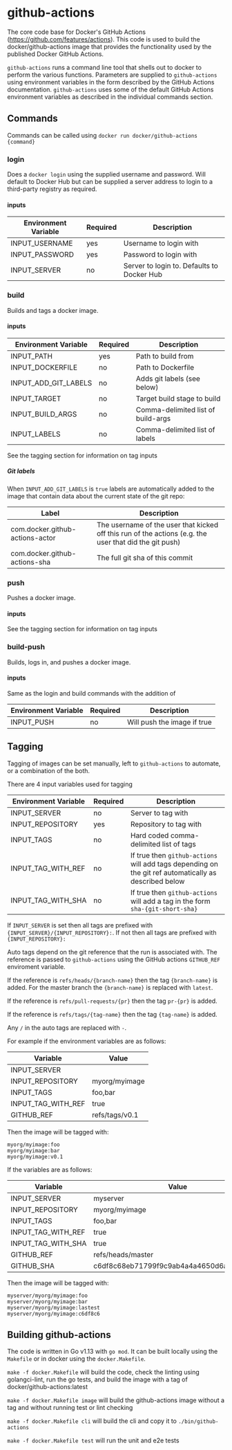 # github-actions
The core code base for Docker's GitHub Actions (https://github.com/features/actions). This code is used to build the docker/github-actions image that provides the functionality used by the published Docker GitHub Actions.

`github-actions` runs a command line tool that shells out to docker to perform the various functions. Parameters are supplied to `github-actions` using environment variables in the form described by the GitHub Actions documentation. `github-actions` uses some of the default GitHub Actions environment variables as described in the individual commands section.

## Commands

Commands can be called using `docker run docker/github-actions {command}`

### login

Does a `docker login` using the supplied username and password. Will default to Docker Hub but can be supplied a server address to login to a third-party registry as required.

#### inputs

|Environment Variable|Required|Description|
|---|---|---|
|INPUT_USERNAME|yes|Username to login with|
|INPUT_PASSWORD|yes|Password to login with|
|INPUT_SERVER|no|Server to login to. Defaults to Docker Hub|

### build

Builds and tags a docker image.

#### inputs

|Environment Variable|Required|Description|
|---|---|---|
|INPUT_PATH|yes|Path to build from|
|INPUT_DOCKERFILE|no|Path to Dockerfile|
|INPUT_ADD_GIT_LABELS|no|Adds git labels (see below)|
|INPUT_TARGET|no|Target build stage to build|
|INPUT_BUILD_ARGS|no|Comma-delimited list of build-args|
|INPUT_LABELS|no|Comma-delimited list of labels|

See the tagging section for information on tag inputs

##### Git labels

When `INPUT_ADD_GIT_LABELS` is `true` labels are automatically added to the image that contain data about the current state of the git repo:

|Label|Description|
|---|---|
|com.docker.github-actions-actor|The username of the user that kicked off this run of the actions (e.g. the user that did the git push)|
|com.docker.github-actions-sha|The full git sha of this commit|

### push

Pushes a docker image.

#### inputs

See the tagging section for information on tag inputs


### build-push

Builds, logs in, and pushes a docker image.

#### inputs

Same as the login and build commands with the addition of

|Environment Variable|Required|Description|
|---|---|---|
|INPUT_PUSH|no|Will push the image if true|


## Tagging

Tagging of images can be set manually, left to `github-actions` to automate, or a combination of the both.

There are 4 input variables used for tagging

|Environment Variable|Required|Description|
|---|---|---|
|INPUT_SERVER|no|Server to tag with|
|INPUT_REPOSITORY|yes|Repository to tag with|
|INPUT_TAGS|no|Hard coded comma-delimited list of tags|
|INPUT_TAG_WITH_REF|no|If true then `github-actions` will add tags depending on the git ref automatically as described below|
|INPUT_TAG_WITH_SHA|no|If true then `github-actions` will add a tag in the form `sha-{git-short-sha}`|

If `INPUT_SERVER` is set then all tags are prefixed with `{INPUT_SERVER}/{INPUT_REPOSITORY}:`.
If not then all tags are prefixed with `{INPUT_REPOSITORY}:`

Auto tags depend on the git reference that the run is associated with. The reference is passed to `github-actions` using the GitHub actions `GITHUB_REF` enviroment variable.

If the reference is `refs/heads/{branch-name}` then the tag `{branch-name}` is added. For the master branch the `{branch-name}` is replaced with `latest`.

If the reference is `refs/pull-requests/{pr}` then the tag `pr-{pr}` is added.

If the reference is `refs/tags/{tag-name}` then the tag `{tag-name}` is added.

Any `/` in the auto tags are replaced with `-`.

For example if the environment variables are as follows:

|Variable|Value|
|---|---|
|INPUT_SERVER||
|INPUT_REPOSITORY|myorg/myimage|
|INPUT_TAGS|foo,bar|
|INPUT_TAG_WITH_REF|true|
|GITHUB_REF|refs/tags/v0.1|

Then the image will be tagged with:
```
myorg/myimage:foo
myorg/myimage:bar
myorg/myimage:v0.1
```

If the variables are as follows:

|Variable|Value|
|---|---|
|INPUT_SERVER|myserver|
|INPUT_REPOSITORY|myorg/myimage|
|INPUT_TAGS|foo,bar|
|INPUT_TAG_WITH_REF|true|
|INPUT_TAG_WITH_SHA|true|
|GITHUB_REF|refs/heads/master|
|GITHUB_SHA|c6df8c68eb71799f9c9ab4a4a4650d6aabd7e415|

Then the image will be tagged with:
```
myserver/myorg/myimage:foo
myserver/myorg/myimage:bar
myserver/myorg/myimage:lastest
myserver/myorg/myimage:c6df8c6
```

## Building github-actions
The code is written in Go v1.13 with `go mod`. It can be built locally using the `Makefile` or in docker using the `docker.Makefile`.

`make -f docker.Makefile` will build the code, check the linting using golangci-lint, run the go tests, and build the image with a tag of docker/github-actions:latest

`make -f docker.Makefile image` will build the github-actions image without a tag and without running test or lint checking

`make -f docker.Makefile cli` will build the cli and copy it to `./bin/github-actions`

`make -f docker.Makefile test` will run the unit and e2e tests
